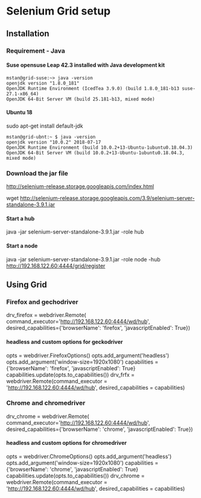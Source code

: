 # Selenium Grid setup 

## Installation 

### Requirement - Java 

#### Suse opensuse Leap 42.3 installed with Java development kit 
```shell
mstan@grid-suse:~> java -version
openjdk version "1.8.0_181"
OpenJDK Runtime Environment (IcedTea 3.9.0) (build 1.8.0_181-b13 suse-27.1-x86_64)
OpenJDK 64-Bit Server VM (build 25.181-b13, mixed mode)
```

#### Ubuntu 18
sudo apt-get install default-jdk

```shell
mstan@grid-ubnt:~ $ java -version
openjdk version "10.0.2" 2018-07-17
OpenJDK Runtime Environment (build 10.0.2+13-Ubuntu-1ubuntu0.18.04.3)
OpenJDK 64-Bit Server VM (build 10.0.2+13-Ubuntu-1ubuntu0.18.04.3, mixed mode)
```

### Download the jar file 
http://selenium-release.storage.googleapis.com/index.html

wget http://selenium-release.storage.googleapis.com/3.9/selenium-server-standalone-3.9.1.jar

#### Start a hub 
java -jar selenium-server-standalone-3.9.1.jar -role hub

#### Start a node 
java -jar selenium-server-standalone-3.9.1.jar -role node  -hub http://192.168.122.60:4444/grid/register

## Using Grid

### Firefox and gechodriver
drv_firefox = webdriver.Remote(
   command_executor='http://192.168.122.60:4444/wd/hub',
   desired_capabilities={'browserName': 'firefox', 'javascriptEnabled': True})

#### headless and custom options for geckodriver
opts = webdriver.FirefoxOptions()
opts.add_argument('headless')
opts.add_argument('window-size=1920x1080')
capabilities = {'browserName': 'firefox', 'javascriptEnabled': True}
capabilities.update(opts.to_capabilities())
drv_frfx = webdriver.Remote(command_executor = 'http://192.168.122.60:4444/wd/hub', desired_capabilities = capabilities)

### Chrome and chromedriver

drv_chrome = webdriver.Remote(
   command_executor='http://192.168.122.60:4444/wd/hub',
   desired_capabilities={'browserName': 'chrome', 'javascriptEnabled': True})

#### headless and custom options for chromedriver
opts = webdriver.ChromeOptions()
opts.add_argument('headless')
opts.add_argument('window-size=1920x1080')
capabilities = {'browserName': 'chrome', 'javascriptEnabled': True}
capabilities.update(opts.to_capabilities())
drv_chrome = webdriver.Remote(command_executor = 'http://192.168.122.60:4444/wd/hub', desired_capabilities = capabilities)
